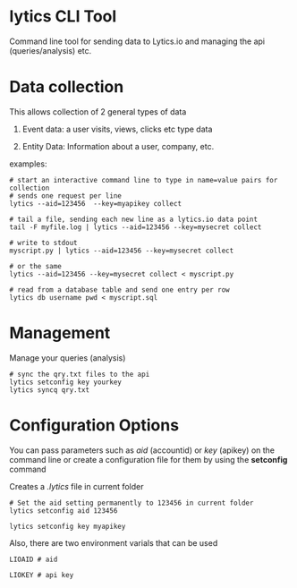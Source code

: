 lytics CLI Tool
==================

Command line tool for sending data to Lytics.io and managing the api (queries/analysis) etc.

Data collection
=======================
This allows collection of 2 general types of data

1.  Event data:  a user visits, views, clicks etc type data

2.  Entity Data:   Information about a user, company, etc.

examples:
    
    # start an interactive command line to type in name=value pairs for collection
    # sends one request per line
    lytics --aid=123456  --key=myapikey collect

    # tail a file, sending each new line as a lytics.io data point
    tail -F myfile.log | lytics --aid=123456 --key=mysecret collect

    # write to stdout
    myscript.py | lytics --aid=123456 --key=mysecret collect

    # or the same
    lytics --aid=123456 --key=mysecret collect < myscript.py 

    # read from a database table and send one entry per row
    lytics db username pwd < myscript.sql 


Management
=======================
Manage your queries (analysis)

    
    # sync the qry.txt files to the api
    lytics setconfig key yourkey
    lytics syncq qry.txt


Configuration Options
=======================
You can pass parameters such as *aid* (accountid) or *key* (apikey) on the command line or create a configuration file for them by using the **setconfig** command

Creates a *.lytics* file in current folder


    # Set the aid setting permanently to 123456 in current folder
    lytics setconfig aid 123456

    lytics setconfig key myapikey

Also, there are two environment varials that can be used
    
    LIOAID # aid

    LIOKEY # api key
